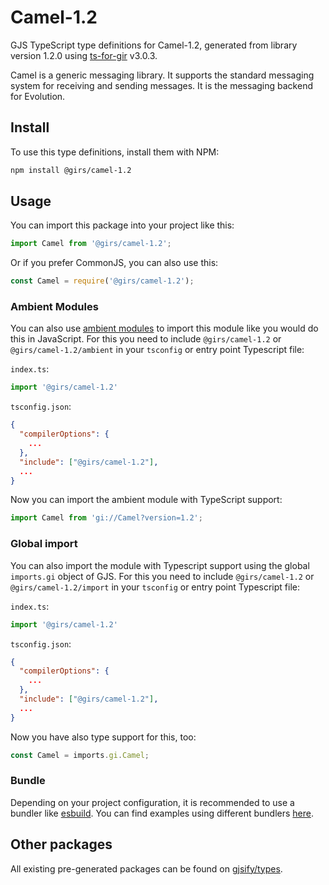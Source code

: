 
# Camel-1.2

GJS TypeScript type definitions for Camel-1.2, generated from library version 1.2.0 using [ts-for-gir](https://github.com/gjsify/ts-for-gir) v3.0.3.

Camel is a generic messaging library. It supports the standard messaging system for receiving and sending messages. It is the messaging backend for Evolution.

## Install

To use this type definitions, install them with NPM:
```bash
npm install @girs/camel-1.2
```

## Usage

You can import this package into your project like this:
```ts
import Camel from '@girs/camel-1.2';
```

Or if you prefer CommonJS, you can also use this:
```ts
const Camel = require('@girs/camel-1.2');
```

### Ambient Modules

You can also use [ambient modules](https://github.com/gjsify/ts-for-gir/tree/main/packages/cli#ambient-modules) to import this module like you would do this in JavaScript.
For this you need to include `@girs/camel-1.2` or `@girs/camel-1.2/ambient` in your `tsconfig` or entry point Typescript file:

`index.ts`:
```ts
import '@girs/camel-1.2'
```

`tsconfig.json`:
```json
{
  "compilerOptions": {
    ...
  },
  "include": ["@girs/camel-1.2"],
  ...
}
```

Now you can import the ambient module with TypeScript support: 

```ts
import Camel from 'gi://Camel?version=1.2';
```

### Global import

You can also import the module with Typescript support using the global `imports.gi` object of GJS.
For this you need to include `@girs/camel-1.2` or `@girs/camel-1.2/import` in your `tsconfig` or entry point Typescript file:

`index.ts`:
```ts
import '@girs/camel-1.2'
```

`tsconfig.json`:
```json
{
  "compilerOptions": {
    ...
  },
  "include": ["@girs/camel-1.2"],
  ...
}
```

Now you have also type support for this, too:

```ts
const Camel = imports.gi.Camel;
```

### Bundle

Depending on your project configuration, it is recommended to use a bundler like [esbuild](https://esbuild.github.io/). You can find examples using different bundlers [here](https://github.com/gjsify/ts-for-gir/tree/main/examples).

## Other packages

All existing pre-generated packages can be found on [gjsify/types](https://github.com/gjsify/types).

